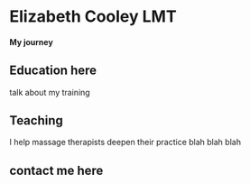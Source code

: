 # Elizabeth Cooley LMT
#### My journey

## Education here
talk about my training

## Teaching
I help massage therapists deepen their practice blah blah blah

## contact me here

